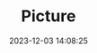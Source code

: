 ---
weight: 1
images:
- /images/edited/134.jpeg
title: Picture
date: 2023-12-03 14:08:25
tags: [luminarneo,work,ILCE-7M3,36.0]
---